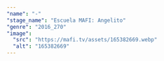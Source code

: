 ```yaml
---
"name": "-"
"stage_name": "Escuela MAFI: Angelito"
"genre": "2016_270"
"image":
  "src": "https://mafi.tv/assets/165382669.webp"
  "alt": "165382669"
---
```

